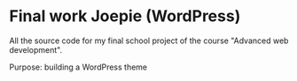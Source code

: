 # Final work Joepie (WordPress)

All the source code for my final school project of the course "Advanced web development".

Purpose: building a WordPress theme
